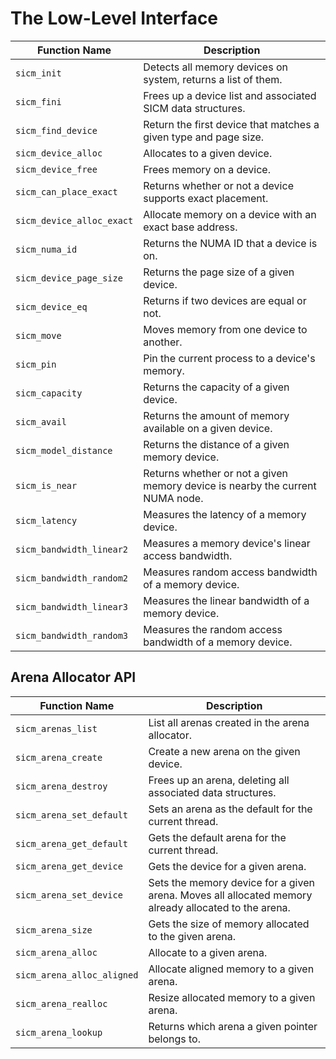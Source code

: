 # The Low-Level Interface

| Function Name | Description |
|---------------|-------------|
| `sicm_init`  | Detects all memory devices on system, returns a list of them. |
| `sicm_fini`  | Frees up a device list and associated SICM data structures. |
| `sicm_find_device` | Return the first device that matches a given type and page size. |
| `sicm_device_alloc` | Allocates to a given device. |
| `sicm_device_free` | Frees memory on a device. |
| `sicm_can_place_exact` | Returns whether or not a device supports exact placement. |
| `sicm_device_alloc_exact` | Allocate memory on a device with an exact base address. |
| `sicm_numa_id` | Returns the NUMA ID that a device is on. |
| `sicm_device_page_size` | Returns the page size of a given device. |
| `sicm_device_eq` | Returns if two devices are equal or not. |
| `sicm_move`| Moves memory from one device to another. |
| `sicm_pin` | Pin the current process to a device's memory. |
| `sicm_capacity` | Returns the capacity of a given device. |
| `sicm_avail` | Returns the amount of memory available on a given device. |
| `sicm_model_distance` | Returns the distance of a given memory device. |
| `sicm_is_near` | Returns whether or not a given memory device is nearby the current NUMA node. |
| `sicm_latency` | Measures the latency of a memory device. |
| `sicm_bandwidth_linear2` | Measures a memory device's linear access bandwidth. |
| `sicm_bandwidth_random2` | Measures random access bandwidth of a memory device. |
| `sicm_bandwidth_linear3` | Measures the linear bandwidth of a memory device. |
| `sicm_bandwidth_random3` | Measures the random access bandwidth of a memory device. |

## Arena Allocator API

| Function Name | Description |
|---------------|-------------|
| `sicm_arenas_list` | List all arenas created in the arena allocator. |
| `sicm_arena_create` | Create a new arena on the given device. |
| `sicm_arena_destroy` | Frees up an arena, deleting all associated data structures. |
| `sicm_arena_set_default` | Sets an arena as the default for the current thread. |
| `sicm_arena_get_default` | Gets the default arena for the current thread. |
| `sicm_arena_get_device` | Gets the device for a given arena. |
| `sicm_arena_set_device` | Sets the memory device for a given arena. Moves all allocated memory already allocated to the arena. |
| `sicm_arena_size` | Gets the size of memory allocated to the given arena. |
| `sicm_arena_alloc` | Allocate to a given arena. |
| `sicm_arena_alloc_aligned` | Allocate aligned memory to a given arena. |
| `sicm_arena_realloc` | Resize allocated memory to a given arena. |
| `sicm_arena_lookup` | Returns which arena a given pointer belongs to. |
